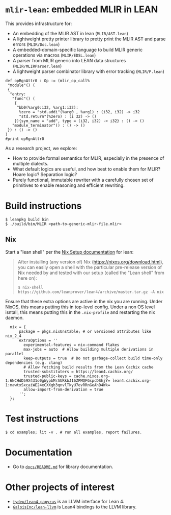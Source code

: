 # `mlir-lean`: embedded MLIR in LEAN

This provides infrastructure for:

- An embedding of the MLIR AST in lean (`MLIR/AST.lean`)
- A lightweight pretty printer library to pretty print the MLIR AST and parse errors (`MLIR/Doc.lean`)
- A embedded-domain-specific language to build MLIR generic operations via macros (`MLIR/EDSL.lean`)
- A parser from MLIR generic into LEAN data structures (`MLIR/MLIRParser.lean`)
- A lightweight parser combinator library with error tracking (`MLIR/P.lean`)

```lean
def opRgnAttr0 : Op := (mlir_op_call%
 "module"() (
 {
  ^entry:
   "func"() (
    {
     ^bb0(%arg0:i32, %arg1:i32):
      %zero = "std.addi"(%arg0 , %arg1) : (i32, i32) -> i32
      "std.return"(%zero) : (i 32) -> ()
    }){sym_name = "add", type = (i32, i32) -> i32} : () -> ()
   "module_terminator"() : () -> ()
 }) : () -> ()
)
#print opRgnAttr0
```

As a research project, we explore:

- How to provide formal semantics for MLIR, especially in the presence of multiple dialects.
- What default logics are useful, and how best to enable them for MLIR? Hoare logic? Separation logic?
- Purely functional, immutable rewriter with a carefully chosen set of
  primitives to enable reasoning and efficient rewriting.

# Build instructions

```
$ leanpkg build bin
$ ./build/bin/MLIR <path-to-generic-mlir-file.mlir>
```

## Nix

Start a "lean shell" per the [Nix Setup documentation](https://leanprover.github.io/lean4/doc/setup.html#nix-setup) for lean:

> After installing (any version of) Nix (https://nixos.org/download.html), you can easily open a shell with the particular pre-release version of Nix needed by and tested with our setup (called the "Lean shell" from here on):
> ```
> $ nix-shell https://github.com/leanprover/lean4/archive/master.tar.gz -A nix
> ```

Ensure that these extra options are active in the nix you are running. Under NixOS, this means putting this in top-level config. Under a non OS level isntall, this means putting this in the `.nix-profile` and restarting the nix daemon.

```nix=
  nix = {
      package = pkgs.nixUnstable; # or versioned attributes like nix_2_4
      extraOptions = ''
        experimental-features = nix-command flakes
        max-jobs = auto  # Allow building multiple derivations in parallel
        keep-outputs = true  # Do not garbage-collect build time-only dependencies (e.g. clang)
        # Allow fetching build results from the Lean Cachix cache
        trusted-substituters = https://lean4.cachix.org/
        trusted-public-keys = cache.nixos.org-1:6NCHdD59X431o0gWypbMrAURkbJ16ZPMQFGspcDShjY= lean4.cachix.org-1:mawtxSxcaiWE24xCXXgh3qnvlTkyU7evRRnGeAhD4Wk=
        allow-import-from-derivation = true
      '';
  };
```


# Test instructions

```
$ cd examples; lit -v . # run all examples, report failures.
```

# Documentation

- Go to [`docs/README.md`](./docs/README.md) for library documentation.



# Other projects of interest

- [`tydeu/lean4-papyrus`](https://github.com/tydeu/lean4-papyrus) is an LLVM interface for Lean 4.
- [`GaloisInc/lean-llvm`](https://github.com/GaloisInc/lean-llvm) is Lean4 bindings to the LLVM library.
